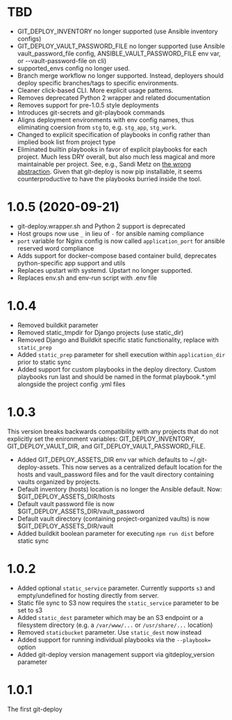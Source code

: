 # TBD

 * GIT_DEPLOY_INVENTORY no longer supported (use Ansible inventory configs)
 * GIT_DEPLOY_VAULT_PASSWORD_FILE no longer supported (use Ansible vault_password_file config, ANSIBLE_VAULT_PASSWORD_FILE env var, or --vault-password-file on cli)
 * supported_envs config no longer used.
 * Branch merge workflow no longer supported. Instead, deployers should deploy specific branches/tags to specific environments.
 * Cleaner click-based CLI. More explicit usage patterns.
 * Removes deprecated Python 2 wrapper and related documentation
 * Removes support for pre-1.0.5 style deployments
 * Introduces git-secrets and git-playbook commands
 * Aligns deployment environments with env config names, thus eliminating coersion from `stg` to, e.g. `stg_app`, `stg_work`. 
 * Changed to explicit specification of playbooks in config rather than implied book list from project type
 * Eliminated builtin playbooks in favor of explicit playbooks for each project. Much less DRY overall, but also much less magical and more maintainable per project. See, e.g., Sandi Metz on [the wrong abstraction](https://sandimetz.com/blog/2016/1/20/the-wrong-abstraction). Given that git-deploy is now pip installable, it seems counterproductive to have the playbooks burried inside the tool.

# 1.0.5 (2020-09-21)

 * git-deploy.wrapper.sh and Python 2 support is deprecated 
 * Host groups now use `_` in lieu of `-` for ansible naming compliance
 * `port` variable for Nginx config is now called `application_port` for ansible reserved word compliance
 * Adds support for docker-compose based container build, deprecates python-specific app support and utils
 * Replaces upstart with systemd. Upstart no longer supported.
 * Replaces env.sh and env-run script with .env file

# 1.0.4

 * Removed buildkit parameter
 * Removed static_tmpdir for Django projects (use static_dir)
 * Removed Django and Buildkit specific static functionality, replace with `static_prep`
 * Added `static_prep` parameter for shell execution within `application_dir` prior to static sync
 * Added support for custom playbooks in the deploy directory. Custom playbooks run last and should be named in the format playbook.*.yml alongside the project config .yml files

# 1.0.3

 This version breaks backwards compatibility with any projects that do not
 explicitly set the enironment variables: GIT_DEPLOY_INVENTORY,
 GIT_DEPLOY_VAULT_DIR, and GIT_DEPLOY_VAULT_PASSWORD_FILE.

 * Added GIT_DEPLOY_ASSETS_DIR env var which defaults to ~/.git-deploy-assets. This
   now serves as a centralized default location for the hosts and vault_password
   files and for the vault directory containing vaults organized by projects.
 * Default inventory (hosts) location is no longer the Ansible default. Now:
   $GIT_DEPLOY_ASSETS_DIR/hosts
 * Default vault password file is now $GIT_DEPLOY_ASSETS_DIR/vault_password
 * Default vault directory (containing project-organized vaults) is now
   $GIT_DEPLOY_ASSETS_DIR/vault
 * Added buildkit boolean parameter for executing `npm run dist` before static sync

# 1.0.2

 * Added optional `static_service` parameter. Currently supports `s3` and empty/undefined for
hosting directly from server.
 * Static file sync to S3 now requires the `static_service` parameter to be set to s3
 * Added `static_dest` parameter which may be an S3 endpoint or a filesystem directory (e.g. a `/var/www/...` or `/usr/share/...` location)
 * Removed `staticbucket` parameter. Use `static_dest` now instead
 * Added support for running individual playbooks via the `--playbook=` option
 * Added git-deploy version management support via gitdeploy_version parameter

# 1.0.1

The first git-deploy
